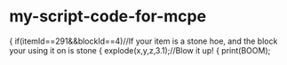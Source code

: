 my-script-code-for-mcpe
=======================

{         if(itemId==291&amp;&amp;blockId==4)//If your item is a stone hoe, and the block your using it on is stone         {                 explode(x,y,z,3.1);//Blow it up!                          {                print(BOOM); 
